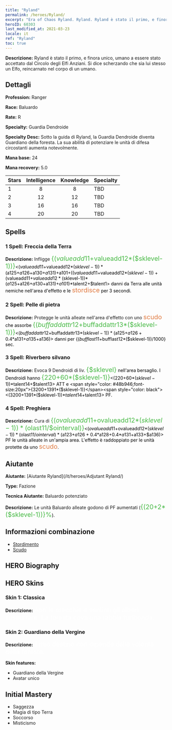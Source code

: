 ```yaml
---
title: "Ryland"
permalink: /heroes/Ryland/
excerpt: "Era of Chaos Ryland. Ryland. Ryland è stato il primo, e finora unico, umano a essere stato accettato dal Circolo degli Elfi Anziani. Si dice scherzando che sia lui stesso un Elfo, reincarnato nel corpo di un umano."
heroID: 60303
last_modified_at: 2021-03-23
locale: it
ref: "Ryland"
toc: true
---
```

 **Descrizione:** Ryland è stato il primo, e finora unico, umano a essere stato accettato dal Circolo degli Elfi Anziani. Si dice scherzando che sia lui stesso un Elfo, reincarnato nel corpo di un umano.
## Dettagli
 **Profession:** Ranger

 **Race:** Baluardo

 **Rate:** R

 **Specialty:** Guardia Dendroide

 **Specialty Desc:** Sotto la guida di Ryland, la Guardia Dendroide diventa Guardiano della foresta. La sua abilità di potenziare le unità di difesa circostanti aumenta notevolmente.

 **Mana base:** 24

 **Mana recovery:** 5.0


  | Stars   |  Intelligence  |    Knowledge   |      Specialty     |
  |---------|:---------------:|:---------------:|--------------------|
  |    1    | 8 | 8 | TBD |
  |    2    | 12 | 12 | TBD |
  |    3    | 16 | 16 | TBD |
  |    4    | 20 | 20 | TBD |

## Spells
### 1 Spell: Freccia della Terra
 **Descrizione:** Infligge <span style="color: #48b946;font-size:20px">{($valueadd11+$valueadd12*($sklevel-1))}</span><span style="color: black"><($valueadd11+$valueadd12*($sklevel-1))*($a125+$a126+$a130+$a131)+$a101+(($valueadd11+$valueadd12*($sklevel-1))+($valueadd11+$valueadd12*($sklevel-1))*($a125+$a126+$a130+$a131)+$a101)*$talent2+$talent1> danni da Terra alle unità nemiche nell'area d'effetto e le <span style="color: #e07c44;font-size:20px">stordisce</span><span style="color: black"> per 3 secondi.

### 2 Spell: Pelle di pietra
 **Descrizione:** Protegge le unità alleate nell'area d'effetto con uno <span style="color: #e07c44;font-size:20px">scudo</span><span style="color: black"> che assorbe <span style="color: #48b946;font-size:20px">{($buffaddattr12+$buffaddattr13*($sklevel-1))}</span><span style="color: black"><($buffaddattr12+$buffaddattr13*($sklevel-1))*($a125+$a126+0.4*$a131+$a135+$a136)> danni per {($bufflast11+$bufflast12*($sklevel-1))/1000} sec.

### 3 Spell: Riverbero silvano
 **Descrizione:** Evoca 9 Dendroidi di liv. <span style="color: #48b946;font-size:20px">{$sklevel}</span><span style="color: black"> nell'area bersaglio. I Dendroidi hanno <span style="color: #48b946;font-size:20px">{220+60*($sklevel-1)}</span><span style="color: black"><(220+60*($sklevel-1))*$talent14+$talent13> ATT e <span style="color: #48b946;font-size:20px">{3200+1391*($sklevel-1)}</span><span style="color: black"><(3200+1391*($sklevel-1))*$talent14+$talent13> PF.

### 4 Spell: Preghiera
 **Descrizione:** Cura di <span style="color: #48b946;font-size:20px">{($ovalueadd11+$ovalueadd12*($sklevel-1))*($olast11/$ointerval)}</span><span style="color: black"><($ovalueadd11+$ovalueadd12*($sklevel-1))*($olast11/$ointerval)*($a123+$a126+0.4*$a128+0.4*$a131+$a133+$a136)> PF le unità alleate in un'ampia area. L'effetto è raddoppiato per le unità protette da uno <span style="color: #e07c44;font-size:20px">scudo</span><span style="color: black">.


## Aiutante

 **Aiutante:**  [Aiutante Ryland](/it/heroes/Adjutant Ryland/) 

 **Type:**  Fazione 

 **Tecnica Aiutante:**  Baluardo potenziato 

 **Descrizione:** Le unità Baluardo alleate godono di PF aumentati (<span style="color: #48b946;font-size:20px">{(20+2*($sklevel-1))}%</span><span style="color: black">).

## Informazioni combinazione

* [Stordimento](/it/combination/Stordimento/) 
* [Scudo](/it/combination/Scudo/) 

## HERO Biography

## HERO Skins
### Skin 1: **Classica**

 **Descrizione:** <span style="color: #ffffff;font-size:20px">Apri le orecchie e sentirai gli alberi sussurrare. La foresta cova una rabbia furibonda. </span>


### Skin 2: **Guardiano della Vergine**

 **Descrizione:** <span style="color: #ffffff;font-size:20px">Il mio destino non dipende dalla volontà della foresta.</span>

 **Skin features:** 

   - Guardiano della Vergine
   - Avatar unico


## Initial Mastery
   - Saggezza
   - Magia di tipo Terra
   - Soccorso
   - Misticismo
